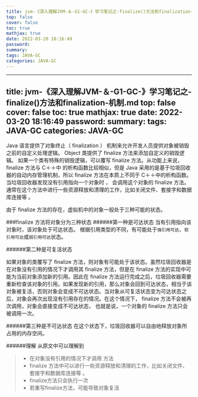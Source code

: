 ```yaml
---
title: jvm-《深入理解JVM-＆-G1-GC-》学习笔记之-finalize()方法和finalization-机制.md
top: false
cover: false
toc: true
mathjax: true
date: 2022-03-20 18:16:49
password:
summary:
tags: JAVA-GC
categories: JAVA-GC
---
```

---
title: jvm-《深入理解JVM-＆-G1-GC-》学习笔记之-finalize()方法和finalization-机制.md
top: false
cover: false
toc: true
mathjax: true
date: 2022-03-20 18:16:49
password:
summary:
tags: JAVA-GC
categories: JAVA-GC
---
Java 语言提供了对象终止（ finalization ） 机制来允许开发人员提供对象被销毁之前的自定义处理逻辑。 Object 类提供了 finalize 方法来添加自定义的销毁逻辑。
如果一个类有特殊的销毁逻辑，可以覆写 finalize 方法。从功能上来说， finalize 方法与 C＋＋中 的析构函数比较相似，但是 Java 采用的是基于垃圾回收器的自动内存管理机制，所以 finalize 方法在本质上不同于 C＋＋中的析构函数。当垃圾回收器发现没有引用指向一个对象时 ， 会调用这个对象的 finalize 方法。通常在这个方法中进行一些资源释放和清理的工作，比如关闭文件、套接字和数据库连接等 。

由于 finalize 方法的存在，虚拟机中的对象一般处于三种可能的状态。

###finalize 方法将对象分为三种状态
######第一种是可达状态
当有引用指向该对象时，该对象处于可达状态。
根据引用类型的不同，有可能处于`强引用可达`、`软引用可达`或`弱引用可达`状态。

######第二种是可复活状态

如果对象的类覆写了 finalize 方法，则对象有可能处于该状态。虽然垃圾回收器是在对象没有引用的情况下才调用其 finalize 方法，但是在 finalize 方法的实现中可能为当前对象添加新的引用。因此在 finalize 方法运行完成之后，垃圾回收器需要重新检查该对象的引用。如果发现新的引用，那么对象会回到可达状态，相当于该对象被复活，否则对象会变成不可达状态。当对象从可复活状态变为可达状态之后，对象会再次出现没有引用存在的情况。在这个情况下， finalize 方法不会被再次调用，对象会直接变成不可达状态， 也就是说，一个对象的 finalize 方法只会被调用一次。 

######第三种是不可达状态
在这个状态下，垃圾回收器可以自由地释放对象所占用的内存空间。

 
######理解
从原文中可以理解到
>-  在对象没有引用的情况下才调用 方法
> - finalize 方法中可以进行一些资源释放和清理的工作，比如关闭文件、套接字和数据库连接等 。
>- finalize方法只会执行一次
>- 若重写finalize方法，可能导致对象复活
